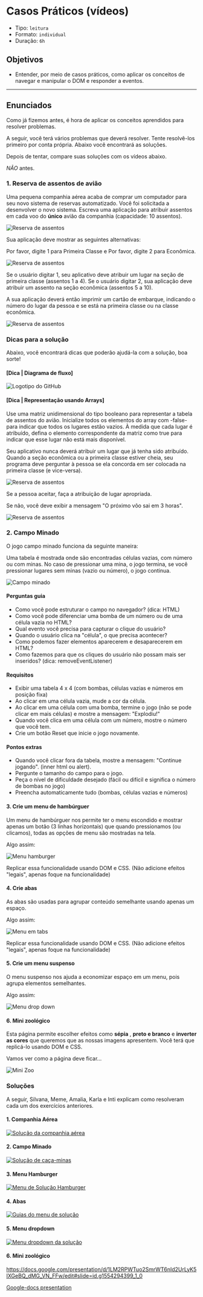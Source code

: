 # Casos Práticos (vídeos)

- Tipo: `leitura`
- Formato: `individual`
- Duração: `6h`

## Objetivos

* Entender, por meio de casos práticos, como aplicar os conceitos de navegar e manipular o DOM e responder a eventos.

***

## Enunciados

Como já fizemos antes, é hora de aplicar os conceitos aprendidos para resolver problemas.

A seguir, você terá vários problemas que deverá resolver. Tente resolvê-los primeiro por conta própria. Abaixo você encontrará as soluções.

Depois de tentar, compare suas soluções com os vídeos abaixo.

_NÃO_ antes.

### 1. Reserva de assentos de avião

Uma pequena companhia aérea acaba de comprar um computador para seu novo sistema de reservas automatizado. Você foi solicitada a desenvolver o novo sistema. Escreva uma aplicação para atribuir assentos em cada voo do **único** avião da companhia \(capacidade: 10 assentos\).

![Reserva de assentos](https://image.ibb.co/eMz26v/avion_2.jpg)

Sua aplicação deve mostrar as seguintes alternativas:

Por favor, digite 1 para Primeira Classe e Por favor, digite 2 para Econômica.

![Reserva de assentos](https://image.ibb.co/mh9PKF/avion_3.jpg)

Se o usuário digitar 1, seu aplicativo deve atribuir um lugar na seção de primeira classe \(assentos 1 a 4\). Se o usuário digitar 2, sua aplicação deve atribuir um assento na seção econômica \(assentos 5 a 10\).

A sua aplicação deverá então imprimir um cartão de embarque, indicando o número do lugar da pessoa e se está na primeira classe ou na classe econômica.

![Reserva de assentos](https://image.ibb.co/d8gtDa/avion_4.jpg)

### Dicas para a solução

Abaixo, você encontrará dicas que poderão ajudá-la com a solução, boa sorte!

#### [Dica | Diagrama de fluxo]

![Logotipo do GitHub](https://image.ibb.co/bQ86Ya/untitled_8.jpg)

#### [Dica | Representação usando Arrays]

Use uma matriz unidimensional do tipo booleano para representar a tabela de assentos do avião. Inicialize todos os elementos do array com -false- para indicar que todos os lugares estão vazios. À medida que cada lugar é atribuído, defina o elemento correspondente da matriz como true para indicar que esse lugar não está mais disponível.

Seu aplicativo nunca deverá atribuir um lugar que já tenha sido atribuído. Quando a seção econômica ou a primeira classe estiver cheia, seu programa deve perguntar à pessoa se ela concorda em ser colocada na primeira classe \(e vice-versa\).

![Reserva de assentos](https://image.ibb.co/nH4rzF/avion_6.jpg)

Se a pessoa aceitar, faça a atribuição de lugar apropriada.

Se não, você deve exibir a mensagem "O próximo vôo sai em 3 horas".

![Reserva de assentos](https://image.ibb.co/d2Hpmv/avion_7.jpg)

### 2. Campo Minado

O jogo campo minado funciona da seguinte maneira:

Uma tabela é mostrada onde são encontradas células vazias, com número ou com minas. No caso de pressionar uma mina, o jogo termina, se você pressionar lugares sem minas \(vazio ou número\), o jogo continua.

![Campo minado](https://lh4.googleusercontent.com/c4jnMEV2CirXxh8CRzP1y6_VSqfPOLNQnTGyv2uKyPzEMfa42ztBClyMCigW7K3dJqNWacIJDjaj-kfVDFWtQbHySxNhSSRBPVnf2Q2SbHK3MUkWD0WMpsVyXeUAfrI11ya9heW5lng)

#### Perguntas guia

* Como você pode estruturar o campo no navegador? \(dica: HTML\)
* Como você pode diferenciar uma bomba de um número ou de uma célula vazia no HTML?
* Qual evento você precisa para capturar o clique do usuário?
* Quando o usuário clica na "célula", o que precisa acontecer?
* Como podemos fazer elementos aparecerem e desaparecerem em HTML?
* Como fazemos para que os cliques do usuário não possam mais ser inseridos? \(dica: removeEventListener\)

#### Requisitos

* Exibir uma tabela 4 x 4 \(com bombas, células vazias e números em posição fixa\)
* Ao clicar em uma célula vazia, mude a cor da célula.
* Ao clicar em uma célula com uma bomba, termine o jogo \(não se pode clicar em mais células\) e mostre a mensagem: "Explodiu!"
* Quando você clica em uma célula com um número, mostre o número que você tem.
* Crie um botão Reset que inicie o jogo novamente.

#### Pontos extras

* Quando você clicar fora da tabela, mostre a mensagem: "Continue jogando". \(inner html ou alert\).
* Pergunte o tamanho do campo para o jogo.
* Peça o nível de dificuldade desejado \(fácil ou difícil e significa o número de bombas no jogo\)
* Preencha automaticamente tudo \(bombas, células vazias e números\)

#### 3. Crie um menu de hambúrguer

Um menu de hambúrguer nos permite ter o menu escondido e mostrar apenas um botão \(3 linhas horizontais\) que quando pressionamos \(ou clicamos\), todas as opções de menu são mostradas na tela.

Algo assim:

![Menu hamburger](http://i.imgur.com/JKJ8V9v.gif)

Replicar essa funcionalidade usando DOM e CSS. \(Não adicione efeitos "legais", apenas foque na funcionalidade\)

#### 4. Crie abas

As abas são usadas para agrupar conteúdo semelhante usando apenas um espaço.

Algo assim:

![Menu em tabs](https://diypm8fk7dlz0.cloudfront.net/support/wp-content/uploads/2014/06/simulate-tabs.gif)

Replicar essa funcionalidade usando DOM e CSS. \(Não adicione efeitos "legais", apenas foque na funcionalidade\)

#### 5. Crie um menu suspenso

O menu suspenso nos ajuda a economizar espaço em um menu, pois agrupa elementos semelhantes.

Algo assim:

![Menu drop down](https://cdn.codemyui.com/wp-content/uploads/2016/06/jQuery-Dropdown-Navigation-Menu.gif)

#### 6. Mini zoológico

Esta página permite escolher efeitos como **sépia** , **preto e branco** e **inverter as cores** que queremos que as nossas imagens apresentem. Você terá que replicá-lo usando DOM e CSS.

Vamos ver como a página deve ficar...

![Mini Zoo](https://fotos.subefotos.com/33a270779462a9ffe98ae8c2b528087co.gif)



### Soluções

A seguir, Silvana, Meme, Amalia, Karla e Inti explicam como resolveram cada um dos exercícios anteriores.

#### 1. Companhia Aérea

[![Solu&#xE7;&#xE3;o da companhia a&#xE9;rea](https://img.youtube.com/vi/ov2pYXulNvc/0.jpg)](https://www.youtube.com/watch?v=ov2pYXulNvc)

#### 2. Campo Minado

[![Solu&#xE7;&#xE3;o de ca&#xE7;a-minas](https://img.youtube.com/vi/ZtnY3ojz91k/0.jpg)](https://www.youtube.com/watch?v=ZtnY3ojz91k)

#### 3. Menu Hamburger

[![Menu de Solu&#xE7;&#xE3;o Hamburger](https://img.youtube.com/vi/ej2MVZpPaoM/0.jpg)](https://www.youtube.com/watch?v=ej2MVZpPaoM)

#### 4. Abas

[![Guias do menu de solu&#xE7;&#xE3;o](https://img.youtube.com/vi/nEKbaKIat1g/0.jpg)](https://www.youtube.com/watch?v=nEKbaKIat1g)

#### 5. Menu dropdown

[![Menu dropdown da solu&#xE7;&#xE3;o](https://img.youtube.com/vi/yV7L6r6D464/0.jpg)](https://www.youtube.com/watch?v=yV7L6r6D464)

#### 6. Mini zoológico

<https://docs.google.com/presentation/d/1LM2RPWTuo2SmrWT6nId2UrLyK5IXGeBQ_dMG_VN_FFw/edit#slide=id.g1554294399_1_0>

[Google-docs presentation](https://docs.google.com/presentation/d/1LM2RPWTuo2SmrWT6nId2UrLyK5IXGeBQ_dMG_VN_FFw/edit#slide=id.g1554294399_1_0)
